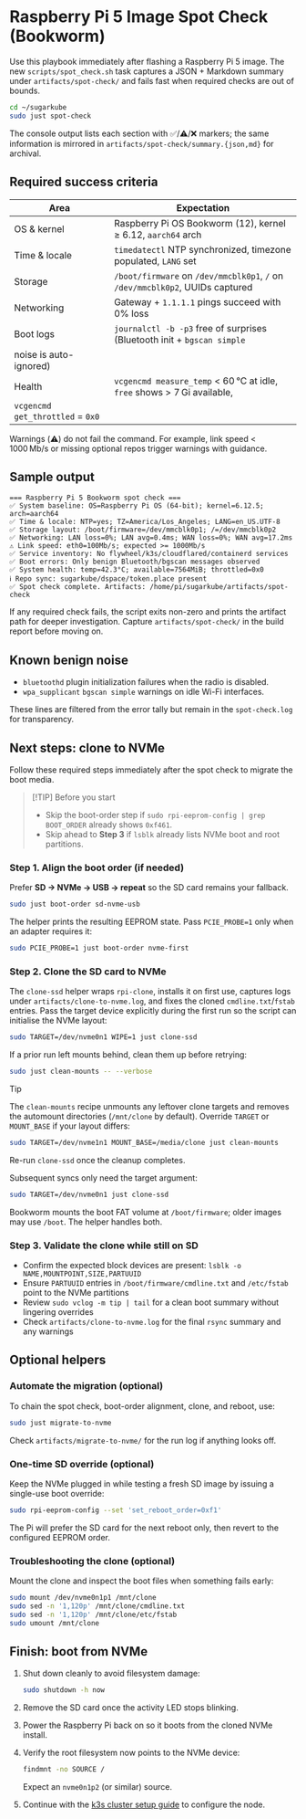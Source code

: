 # Raspberry Pi 5 Image Spot Check (Bookworm)

Use this playbook immediately after flashing a Raspberry Pi 5 image. The new
`scripts/spot_check.sh` task captures a JSON + Markdown summary under
`artifacts/spot-check/` and fails fast when required checks are out of bounds.

```bash
cd ~/sugarkube
sudo just spot-check
```

The console output lists each section with ✅/⚠️/❌ markers; the same information is
mirrored in `artifacts/spot-check/summary.{json,md}` for archival.

## Required success criteria

| Area | Expectation |
|------|-------------|
| OS & kernel | Raspberry Pi OS Bookworm (12), kernel ≥ 6.12, `aarch64` arch |
| Time & locale | `timedatectl` NTP synchronized, timezone populated, `LANG` set |
| Storage | `/boot/firmware` on `/dev/mmcblk0p1`, `/` on `/dev/mmcblk0p2`, UUIDs captured |
| Networking | Gateway + `1.1.1.1` pings succeed with 0% loss |
| Boot logs | `journalctl -b -p3` free of surprises (Bluetooth init + `bgscan simple`
  noise is auto-ignored) |
| Health | `vcgencmd measure_temp` < 60 °C at idle, `free` shows > 7 Gi available,
  `vcgencmd get_throttled` = `0x0` |

Warnings (⚠️) do not fail the command. For example, link speed < 1000 Mb/s or missing
optional repos trigger warnings with guidance.

## Sample output

```
=== Raspberry Pi 5 Bookworm spot check ===
✅ System baseline: OS=Raspberry Pi OS (64-bit); kernel=6.12.5; arch=aarch64
✅ Time & locale: NTP=yes; TZ=America/Los_Angeles; LANG=en_US.UTF-8
✅ Storage layout: /boot/firmware=/dev/mmcblk0p1; /=/dev/mmcblk0p2
✅ Networking: LAN loss=0%; LAN avg=0.4ms; WAN loss=0%; WAN avg=17.2ms
⚠️ Link speed: eth0=100Mb/s; expected >= 1000Mb/s
✅ Service inventory: No flywheel/k3s/cloudflared/containerd services
✅ Boot errors: Only benign Bluetooth/bgscan messages observed
✅ System health: temp=42.3°C; available=7564MiB; throttled=0x0
ℹ️ Repo sync: sugarkube/dspace/token.place present
✅ Spot check complete. Artifacts: /home/pi/sugarkube/artifacts/spot-check
```

If any required check fails, the script exits non-zero and prints the artifact path for
deeper investigation. Capture `artifacts/spot-check/` in the build report before moving
on.

## Known benign noise

* `bluetoothd` plugin initialization failures when the radio is disabled.
* `wpa_supplicant` `bgscan simple` warnings on idle Wi-Fi interfaces.

These lines are filtered from the error tally but remain in the `spot-check.log` for
transparency.

## Next steps: clone to NVMe

Follow these required steps immediately after the spot check to migrate the boot media.

> [!TIP] Before you start
> - Skip the boot-order step if `sudo rpi-eeprom-config | grep BOOT_ORDER` already shows `0xf461`.
> - Skip ahead to **Step 3** if `lsblk` already lists NVMe boot and root partitions.

### Step 1. Align the boot order (if needed)

Prefer **SD → NVMe → USB → repeat** so the SD card remains your fallback.

```bash
sudo just boot-order sd-nvme-usb
```

The helper prints the resulting EEPROM state. Pass `PCIE_PROBE=1` only when an adapter requires it:

```bash
sudo PCIE_PROBE=1 just boot-order nvme-first
```

### Step 2. Clone the SD card to NVMe

The `clone-ssd` helper wraps `rpi-clone`, installs it on first use, captures logs under
`artifacts/clone-to-nvme.log`, and fixes the cloned `cmdline.txt`/`fstab` entries. Pass the target
device explicitly during the first run so the script can initialise the NVMe layout:

```bash
sudo TARGET=/dev/nvme0n1 WIPE=1 just clone-ssd
```

If a prior run left mounts behind, clean them up before retrying:

```bash
sudo just clean-mounts -- --verbose
```

> [!TIP]
> The `clean-mounts` recipe unmounts any leftover clone targets and removes the automount
> directories (`/mnt/clone` by default). Override `TARGET` or `MOUNT_BASE` if your layout differs:
>
> ```bash
> sudo TARGET=/dev/nvme1n1 MOUNT_BASE=/media/clone just clean-mounts
> ```
>
> Re-run `clone-ssd` once the cleanup completes.

Subsequent syncs only need the target argument:

```bash
sudo TARGET=/dev/nvme0n1 just clone-ssd
```

Bookworm mounts the boot FAT volume at `/boot/firmware`; older images may use `/boot`. The helper
handles both.

### Step 3. Validate the clone while still on SD

- Confirm the expected block devices are present: `lsblk -o NAME,MOUNTPOINT,SIZE,PARTUUID`
- Ensure `PARTUUID` entries in `/boot/firmware/cmdline.txt` and `/etc/fstab` point to the NVMe
  partitions
- Review `sudo vclog -m tip | tail` for a clean boot summary without lingering overrides
- Check `artifacts/clone-to-nvme.log` for the final `rsync` summary and any warnings

## Optional helpers

### Automate the migration (optional)

To chain the spot check, boot-order alignment, clone, and reboot, use:

```bash
sudo just migrate-to-nvme
```

Check `artifacts/migrate-to-nvme/` for the run log if anything looks off.

### One-time SD override (optional)

Keep the NVMe plugged in while testing a fresh SD image by issuing a single-use boot override:

```bash
sudo rpi-eeprom-config --set 'set_reboot_order=0xf1'
```

The Pi will prefer the SD card for the next reboot only, then revert to the configured EEPROM order.

### Troubleshooting the clone (optional)

Mount the clone and inspect the boot files when something fails early:

```bash
sudo mount /dev/nvme0n1p1 /mnt/clone
sudo sed -n '1,120p' /mnt/clone/cmdline.txt
sudo sed -n '1,120p' /mnt/clone/etc/fstab
sudo umount /mnt/clone
```

## Finish: boot from NVMe

1. Shut down cleanly to avoid filesystem damage:

   ```bash
   sudo shutdown -h now
   ```

2. Remove the SD card once the activity LED stops blinking.
3. Power the Raspberry Pi back on so it boots from the cloned NVMe install.
4. Verify the root filesystem now points to the NVMe device:

   ```bash
   findmnt -no SOURCE /
   ```

   Expect an `nvme0n1p2` (or similar) source.
5. Continue with the [k3s cluster setup guide](./raspi_cluster_setup.md) to configure the node.
